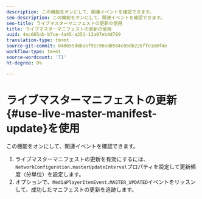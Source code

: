 ```yaml
---
description: この機能をオンにして、関連イベントを確認できます。
seo-description: この機能をオンにして、関連イベントを確認できます。
seo-title: ライブマスターマニフェストの更新の使用
title: ライブマスターマニフェストの更新の使用
uuid: 4ec665ab-b7ce-4a45-a251-13a07eb4d789
translation-type: tm+mt
source-git-commit: 040655d8ba5f91c98ed0584c08db226ffe1e0f4e
workflow-type: tm+mt
source-wordcount: '71'
ht-degree: 0%

---
```



# ライブマスターマニフェストの更新{#use-live-master-manifest-update}を使用

この機能をオンにして、関連イベントを確認できます。

1. ライブマスターマニフェストの更新を有効にするには、`NetworkConfiguration.masterUpdateInterval`プロパティを設定して更新頻度（分単位）を設定します。
1. オプションで、`MediaPlayerItemEvent.MASTER_UPDATED`イベントをリッスンして、成功したマニフェストの更新を追跡します。
